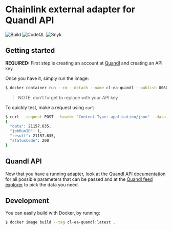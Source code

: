 # Chainlink external adapter for Quandl API

![Build](https://github.com/willianpaixao/cl-ea-quandl/workflows/Build%20and%20push%20Docker%20image/badge.svg?branch=master)
![CodeQL](https://github.com/willianpaixao/cl-ea-quandl/workflows/CodeQL/badge.svg?branch=master)
![Snyk](https://github.com/willianpaixao/cl-ea-quandl/workflows/Snyk%20vulnerability%20scan/badge.svg?branch=master)

## Getting started
**REQUIRED:** First step is creating an account at [Quandl](https://www.quandl.com/sign-up) and creating an API key.

Once you have it, simply run the image:
``` bash
$ docker container run --rm --detach --name cl-ea-quandl --publish 8080:8080 --env QUANDL_API_KEY=[INSERT HERE YOUR KEY] willianpaixao/cl-ea-quandl:latest
```
> NOTE: don't forget to replace with your API key

To quickly test, make a request using `curl`:
``` bash
$ curl --request POST --header "Content-Type: application/json" --data '{"id": 1, "data": {"dataset": "FRED/GDP"}}' localhost:8080
{
  "data": 21157.635, 
  "jobRunID": 1, 
  "result": 21157.635, 
  "statusCode": 200
}
```

## Quandl API
Now that you have a running adapter, look at the [Quandl API documentation](https://docs.quandl.com) for all possible parameters that can be passed
and at the [Quandl feed explorer](https://www.quandl.com/search) to pick the data you need.

## Development
You can easily build with Docker, by running:
``` bash
$ docker image build --tag cl-ea-quandl:latest .
```